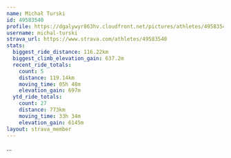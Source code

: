 ```yaml
---
name: Michał Turski
id: 49583540
profile: https://dgalywyr863hv.cloudfront.net/pictures/athletes/49583540/14729338/1/large.jpg
username: michal-turski
strava_url: https://www.strava.com/athletes/49583540
stats:
  biggest_ride_distance: 116.22km
  biggest_climb_elevation_gain: 637.2m
  recent_ride_totals:
    count: 5
    distance: 119.14km
    moving_time: 05h 48m
    elevation_gain: 697m
  ytd_ride_totals:
    count: 27
    distance: 773km
    moving_time: 33h 34m
    elevation_gain: 6145m
layout: strava_member
--- 
```

...
